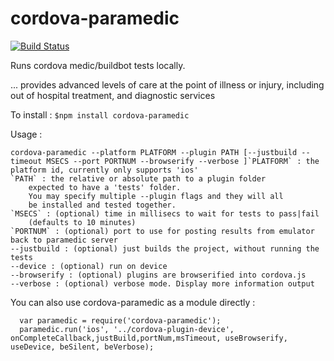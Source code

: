 cordova-paramedic
=================

[![Build Status](https://travis-ci.org/purplecabbage/cordova-paramedic.svg?branch=master)](https://travis-ci.org/purplecabbage/cordova-paramedic)

Runs cordova medic/buildbot tests locally.

... provides advanced levels of care at the point of illness or injury, including out of hospital treatment, and diagnostic services

To install :
``` $npm install cordova-paramedic ```

Usage :

```
cordova-paramedic --platform PLATFORM --plugin PATH [--justbuild --timeout MSECS --port PORTNUM --browserify --verbose ]`PLATFORM` : the platform id, currently only supports 'ios'
`PATH` : the relative or absolute path to a plugin folder
	expected to have a 'tests' folder.
	You may specify multiple --plugin flags and they will all
	be installed and tested together.
`MSECS` : (optional) time in millisecs to wait for tests to pass|fail
	(defaults to 10 minutes)
`PORTNUM` : (optional) port to use for posting results from emulator back to paramedic server
--justbuild : (optional) just builds the project, without running the tests
--device : (optional) run on device
--browserify : (optional) plugins are browserified into cordova.js
--verbose : (optional) verbose mode. Display more information output

```

You can also use cordova-paramedic as a module directly :

```
  var paramedic = require('cordova-paramedic');
  paramedic.run('ios', '../cordova-plugin-device', onCompleteCallback,justBuild,portNum,msTimeout, useBrowserify, useDevice, beSilent, beVerbose);
```


